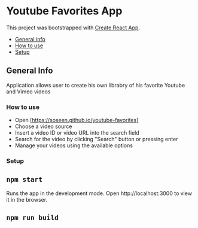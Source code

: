 # Youtube Favorites App

This project was bootstrapped with [Create React App](https://github.com/facebook/create-react-app).

* [General info](#general-info)
* [How to use](#how-to-use)
* [Setup](#setup)


## General Info

Application allows user to create his own librabry of his favorite Youtube and Vimeo videos

### How to use

- Open [https://soseen.github.io/youtube-favorites]
- Choose a video source
- Insert a video ID or video URL into the search field
- Search for the video by clicking "Search" button or pressing enter
- Manage your videos using the available options

### Setup

## `npm start`

Runs the app in the development mode.
Open http://localhost:3000 to view it in the browser.

## `npm run build`
